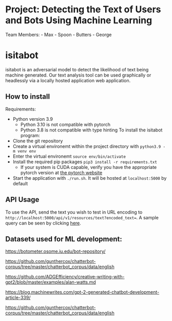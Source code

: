 # Project: Detecting the Text of Users and Bots Using Machine Learning

Team Members:
    - Max
    - Spoon
    - Butters
    - George


# isitabot
isitabot is an adversarial model to detect the likelihood of text being machine generated. Our text analysis tool can be used graphically or headlessly via a locally hosted application web application.

## How to install
Requirements:
- Python version 3.9
    - Python 3.10 is not compatible with pytorch
    - Python 3.8 is not compatible with type hinting
To install the isitabot program:
- Clone the git repository
- Create a virtual environemt within the project directory with `python3.9 -m venv env`
- Enter the virtual environemt `source env/bin/activate`
- Install the required pip packages `pip3 install -r requirements.txt`
    - If your system is CUDA capable, verify you have the appropriate pytorch version at [the pytorch website](https://pytorch.org/get-started/locally/)
- Start the application with `./run.sh`. It will be hosted at `localhost:5000` by default

## API Usage
To use the API, send the text you wish to test in URL encoding to `http://localhost:5000/api/v1/resources/text?encoded_text=`. A sample query can be seen by clicking [here](http://localhost:5000/api/v1/resources/text?encoded_text=No%20less%20significant%20than%20Putin%E2%80%99s%20strategic%20error%20have%20been%20the%20Russian%20army%E2%80%99s%20tactical%20blunders.).

## Datasets used for ML development:
https://botometer.osome.iu.edu/bot-repository/

https://github.com/gunthercox/chatterbot-corpus/tree/master/chatterbot_corpus/data/english

https://github.com/ADGEfficiency/creative-writing-with-gpt2/blob/master/examples/alan-watts.md

https://blog.machinewrites.com/gpt-2-generated-chatbot-development-article-339/

https://github.com/gunthercox/chatterbot-corpus/tree/master/chatterbot_corpus/data/english
